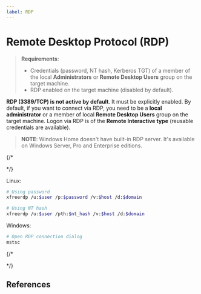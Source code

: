 ```yaml
---
label: RDP
---
```


# Remote Desktop Protocol (RDP)

> **Requirements**:
>
> * Credentials (password, NT hash, Kerberos TGT) of a member of the local **Administrators** or **Remote Desktop Users** group on the target machine.
> * RDP enabled on the target machine (disabled by default).

**RDP (3389/TCP) is not active by default**. It must be explicitly enabled. By default, if you want to connect via RDP, you need to be a **local administrator** or a member of local **Remote Desktop Users** group on the target machine. Logon via RDP is of the **Remote Interactive type** (reusable credentials are available).

> **NOTE**: Windows Home doesn't have built-in RDP server. It's available on Windows Server, Pro and Enterprise editions.

{/*
<!-- TODO: 
    You can pass the hash using xfreerdp.  There is one important caveat however, and that is that this is only possible when the system has Restricted Admin Mode enabled.  If this is not enabled and you try to PTH, you will get an error stating that “Account Restrictions are preventing this user from signing in.”  Restricted Admin Mode is disabled by default.  The good news is, if you have any level of admin access to the system and access to SMB/WinRM/etc, you can enable this feature remotely. -->
*/}

Linux:

```bash
# Using password
xfreerdp /u:$user /p:$password /v:$host /d:$domain

# Using NT hash
xfreerdp /u:$user /pth:$nt_hash /v:$host /d:$domain
```

Windows:

```powershell
# Open RDP connection dialog
mstsc
```

{/*
<!-- Restricted Admin mode for RDP, https://learn.microsoft.com/en-us/archive/blogs/kfalde/restricted-admin-mode-for-rdp-in-windows-8-1-2012-r2 -->
*/}


## References
